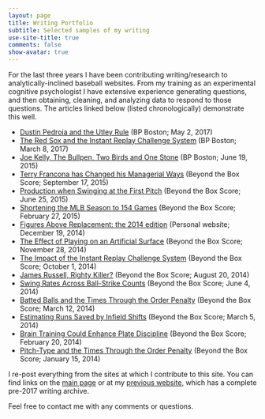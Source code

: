 ```yaml
---
layout: page
title: Writing Portfolio
subtitle: Selected samples of my writing
use-site-title: true
comments: false
show-avatar: true
---
```


For the last three years I have been contributing writing/research to analytically-inclined baseball websites. From my training 
as an experimental cognitive psychologist I have extensive experience generating questions, and then obtaining, cleaning,
and analyzing data to respond to those questions. The articles linked below (listed chronologically) demonstrate this well. 

- [Dustin Pedroia and the Utley Rule](http://boston.locals.baseballprospectus.com/2017/05/02/dustin-pedroia-and-the-utley-rule/)
(BP Boston; May 2, 2017)
- [The Red Sox and the Instant Replay Challenge System](http://boston.locals.baseballprospectus.com/2017/03/08/the-red-sox-and-the-instant-replay-challenge-system/)
(BP Boston; March 8, 2017)
- [Joe Kelly, The Bullpen, Two Birds and One Stone](http://boston.locals.baseballprospectus.com/2015/06/19/joe-kelly-the-bullpen-two-birds-and-one-stone/)
(BP Boston; June 19, 2015)
- [Terry Francona has Changed his Managerial Ways](http://www.beyondtheboxscore.com/2015/9/17/9342009/terry-francona-run-environment-sacrifice-bunt-cleveland-indians-boston-red-sox?_ga=1.240945027.1662209441.1489188037)
 (Beyond the Box Score; September 17, 2015)
- [Production when Swinging at the First Pitch](http://www.beyondtheboxscore.com/2015/6/25/8842099/pitchers-hitters-first-pitch-OPS-tOPS-league-splits-strategy?_ga=1.132417166.1662209441.1489188037)
(Beyond the Box Score; June 25, 2015)
- [Shortening the MLB Season to 154 Games](http://www.beyondtheboxscore.com/2015/2/27/8118699/shortening-the-season-154-games-rob-manfred-baseball-injury-risk-schedule?_ga=1.174416162.1662209441.1489188037)
(Beyond the Box Score; February 27, 2015)
- [Figures Above Replacement: the 2014 edition](https://christopherteeter.wordpress.com/2014/12/19/figures-above-replacement-2014-edition-war-distribution-batters-pitchers/)
(Personal website; December 19, 2014)
- [The Effect of Playing on an Artificial Surface](http://www.beyondtheboxscore.com/2014/11/28/7296843/artificial-turf-age-curve-blue-jays-rays-baseball-woba?_ga=1.160727741.1662209441.1489188037)
(Beyond the Box Score; November 28, 2014)
- [The Impact of the Instant Replay Challenge System](http://www.beyondtheboxscore.com/2014/10/1/6876347/instant-replay-challenge-system-re24-baseball?_ga=1.94249245.1662209441.1489188037)
(Beyond the Box Score; October 1, 2014)
- [James Russell, Righty Killer?](http://www.beyondtheboxscore.com/2014/8/20/6046679/james-russell-platoon-split-sample-size-woba?_ga=1.132541838.1662209441.1489188037)
(Beyond the Box Score; August 20, 2014)
- [Swing Rates Across Ball-Strike Counts](http://www.beyondtheboxscore.com/2014/6/4/5776990/swing-rate-ball-strike-counts-swinging-strikes?_ga=1.128222732.1662209441.1489188037)
(Beyond the Box Score; June 4, 2014)
- [Batted Balls and the Times Through the Order Penalty](http://www.beyondtheboxscore.com/2014/3/12/5497406/times-through-the-order-revisited-gb-and-fb-pitchers?_ga=1.139224627.1662209441.1489188037)
(Beyond the Box Score; March 12, 2014)
- [Estimating Runs Saved by Infield Shifts](http://www.beyondtheboxscore.com/2014/3/5/5471442/estimating-number-of-runs-saved-by-infield-shifts?_ga=1.91578906.1662209441.1489188037)
(Beyond the Box Score; March 5, 2014)
- [Brain Training Could Enhance Plate Discipline](http://www.beyondtheboxscore.com/2014/2/20/5424728/training-the-brain-to-enhance-plate-discipline?_ga=1.91578906.1662209441.1489188037)
(Beyond the Box Score; February 20, 2014)
- [Pitch-Type and the Times Through the Order Penalty](http://www.beyondtheboxscore.com/2014/1/15/5308808/pitchers-pitch-type-arsenal-and-getting-through-the-order?_ga=1.154633656.1662209441.1489188037)
(Beyond the Box Score; January 15, 2014)


I re-post everything from the sites at which I contribute to this site. You can find links on the [main page]({{site.url}}) or at my [previous website](https://christopherteeter.wordpress.com/), 
which has a complete pre-2017 writing archive.

Feel free to contact me with any comments or questions.